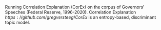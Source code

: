 Running Correlation Explanation (CorEx) on the corpus of Governors' Speeches (Federal Reserve, 1996-2020).
Correlation Explanation $https://github.com/gregversteeg/CorEx$ is an entropy-based, discriminant topic model.
